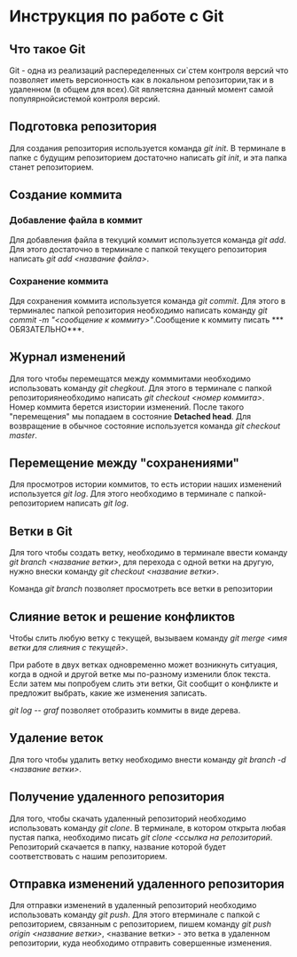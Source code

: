 # Инструкция по работе с Git

## Что такое Git
Git - одна из реализаций распеределенных си`стем контроля версий что позволяет иметь версионность как в локальном репозитории,так и в удаленном (в общем для всех).Git являетсяна данный момент самой популярнойсистемой контроля версий. 

## Подготовка репозитория
 Для создания репозитория используется команда *git init*. В терминале в папке с будущим репозиторием достаточно написать *git init*, и эта папка станет репозиторием. 

## Создание коммита

 ### Добавление файла в коммит
 Для добавления файла в текуций коммит используется команда *git add*. Для этого достаточно в терминале с папкой текущего репозитория написать *git add <название файла>*.

### Сохранение коммита
Ддя сохранения коммита используется команда *git commit*. Для этого в терминалес папкой репозитория необходимо написать команду *git commit -m "<сообщение к коммиту>"*.Сообщение к коммиту писать *** ОБЯЗАТЕЛЬНО***.

## Журнал изменений

Для того чтобы перемещатся между комммитами необходимо использовать команду *git chegkout*. Для этого в терминале с папкой репозиториянеобходимо написать *git checkout <номер коммита>*. Номер коммита  берется изистории изменений. После такого "перемещения" мы попадаем в состояние **Detached head**. Для возвращение в обычное состояние используется команда *git checkout master*.

## Перемещение между "сохранениями"

Для просмотров истории коммитов, то есть истории наших изменений используется *git log*. Для этого необходимо в терминале с папкой-репозиторием написать *git log*.

## Ветки в Git

Для того чтобы создать ветку, необходимо в терминале ввести команду *git branch <название ветки>*, для перехода с одной ветки на другую, нужно внески команду *git checkout <название ветки*>. 

Команда *git branch* позволяет просмотреть все ветки в репозитории 
## Слияние веток и решение конфликтов

Чтобы слить любую ветку с текущей, вызываем команду *git merge <имя ветки для слияния с текущей>*.

При работе в двух ветках одновременно может возникнуть ситуация, когда в одной и другой ветке мы по-разному изменили блок текста. Если затем мы попробуем слить эти ветки, Git сообщит о конфликте и предложит выбрать, какие же изменения записать.

*git log -- graf* позволяет отобразить коммиты в виде дерева.

## Удаление веток
Для того чтобы удалить ветку необходимо внести команду *git branch -d <название ветки>*.

## Получение удаленного репозитория

Для того, чтобы скачать удаленный репозиторий необходимо использовать команду *git clone*. В терминале, в котором открыта любая пустая папка, необходимо писать *git clone <ссылка на репозиторий*. Репозиторий скачается в папку, название которой будет соответствовать с нашим репозиторием.

## Отправка изменений удаленного репозитория
 Для отправки изменений в удаленный репозиторий необходимо использовать команду *git push*. Для этого втерминале с папкой с репозиторием, связанным с репозиторием, пишем команду *git push origin <название ветки>*, <название ветки> - это ветка в удаленном репозитории, куда необходимо отправить совершенные изменения.
